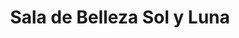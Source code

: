 ---
title: "Sala de Belleza Sol y Luna"
url: /santa-ana/sala-de-belleza-sol-y-luna/
shop: peluquería
---